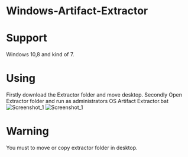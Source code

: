 # Windows-Artifact-Extractor
# Support
Windows 10,8 and kind of 7.

# Using
Firstly download the Extractor folder and move desktop.
Secondly Open Extractor folder and run as administrators OS Artifact Extractor.bat
![Screenshot_1](https://user-images.githubusercontent.com/56520646/130313129-790fec8a-5e9c-4c96-ba31-c19943a0a641.png)
![Screenshot_1](https://user-images.githubusercontent.com/56520646/130313403-3075fffd-d950-4d55-bf6a-095a6ecb7a25.png)


# Warning
You must to move or copy extractor folder in desktop.
